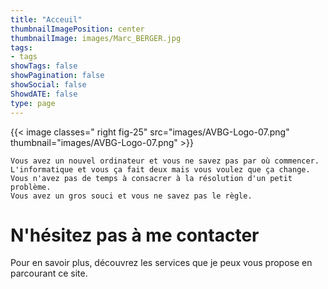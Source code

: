 ```yaml
---
title: "Acceuil"
thumbnailImagePosition: center
thumbnailImage: images/Marc_BERGER.jpg
tags:
- tags
showTags: false
showPagination: false
showSocial: false
ShowdATE: false
type: page
---
```

{{< image classes=" right  fig-25" src="images/AVBG-Logo-07.png" thumbnail="images/AVBG-Logo-07.png"  >}}


    Vous avez un nouvel ordinateur et vous ne savez pas par où commencer.
    L'informatique et vous ça fait deux mais vous voulez que ça change.
    Vous n'avez pas de temps à consacrer à la résolution d'un petit problème.
    Vous avez un gros souci et vous ne savez pas le règle.

# N'hésitez pas à me contacter

Pour en savoir  plus, découvrez les services que je peux vous propose en parcourant ce site.
